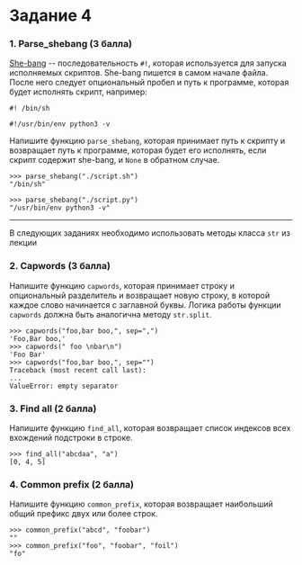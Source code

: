 # Задание 4

### 1. Parse_shebang (3 балла)

[She-bang](http://en.wikipedia.org/wiki/Shebang_(Unix)) -- последовательность
`#!`, которая используется для запуска исполняемых
скриптов. She-bang пишется в самом начале файла. После него следует
опциональный пробел и путь к программе, которая будет исполнять скрипт, например:

```
#! /bin/sh
```

```
#!/usr/bin/env python3 -v
```

Напишите функцию `parse_shebang`, которая принимает путь к скрипту
и возвращает путь к программе, которая будет его исполнять, если скрипт содержит she-bang, и
`None` в обратном случае.

```
>>> parse_shebang("./script.sh")
"/bin/sh"
```

```
>>> parse_shebang("./script.py")
"/usr/bin/env python3 -v"
```

---

В следующих заданиях необходимо использовать методы класса `str` из лекции

### 2. Capwords (3 балла)

Напишите функцию `capwords`, которая принимает строку и опциональный
разделитель и возвращает новую строку, в которой каждое слово начинается с
заглавной буквы. Логика работы функции `capwords` должна быть аналогична методу
`str.split`.

```
>>> capwords("foo,bar boo,", sep=",")
'Foo,Bar boo,'
>>> capwords(" foo \nbar\n")
'Foo Bar'
>>> capwords("foo,bar boo,", sep="")
Traceback (most recent call last):
...
ValueError: empty separator
```

### 3. Find all (2 балла)

Напишите функцию `find_all`, которая возвращает список индексов всех
вхождений подстроки в строке.

```
>>> find_all("abcdaa", "a")
[0, 4, 5]
```

### 4. Common prefix (2 балла)

Напишите функцию `common_prefix`, которая возвращает наибольший общий
префикс двух или более строк.

```
>>> common_prefix("abcd", "foobar")
""
>>> common_prefix("foo", "foobar", "foil")
"fo"
```
